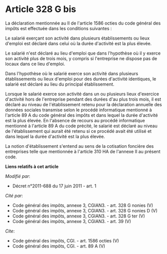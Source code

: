 # Article 328 G bis

La déclaration mentionnée au II de l'article 1586 octies du code général des impôts est effectuée dans les conditions
suivantes : 

Le salarié exerçant son activité dans plusieurs établissements ou lieux d'emploi est déclaré dans celui où la durée
d'activité est la plus élevée. 

Le salarié n'est déclaré au lieu d'emploi que dans l'hypothèse où il y exerce son activité plus de trois mois, y compris si
l'entreprise ne dispose pas de locaux dans ce lieu d'emploi. 

Dans l'hypothèse où le salarié exerce son activité dans plusieurs établissements ou lieux d'emploi pour des durées d'activité
identiques, le salarié est déclaré au lieu du principal établissement. 

Lorsque le salarié exerce son activité dans un ou plusieurs lieux d'exercice d'activité hors de l'entreprise pendant des
durées d'au plus trois mois, il est déclaré au niveau de l'établissement retenu pour la déclaration annuelle des données
sociales transmise selon le procédé informatique mentionné à l'article 89 A du code général des impôts et dans lequel la
durée d'activité est la plus élevée. En l'absence de recours au procédé informatique mentionné à l'article 89 A du code
précité, le salarié est déclaré au niveau de l'établissement qui aurait été retenu si ce procédé avait été utilisé et dans
lequel la durée d'activité est la plus élevée. 

La notion d'établissement s'entend au sens de la cotisation foncière des entreprises telle que mentionnée à l'article 310 HA
de l'annexe II au présent code.

**Liens relatifs à cet article**

_Modifié par_:

  - Décret n°2011-688 du 17 juin 2011 - art. 1

_Cité par_:

  - Code général des impôts, annexe 3, CGIAN3. - art. 328 G nonies (V)
  - Code général des impôts, annexe 3, CGIAN3. - art. 328 G nonies D (V)
  - Code général des impôts, annexe 3, CGIAN3. - art. 328 G ter (V)
  - Code général des impôts, annexe 3, CGIAN3. - art. 39 (V)

_Cite_:

  - Code général des impôts, CGI. - art. 1586 octies (V)
  - Code général des impôts, CGI. - art. 89 A (V)
